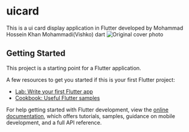 # uicard

This is a ui card display application in Flutter developed by Mohammad Hossein Khan Mohammadi(Vishko)
dart 
![Original cover photo](https://github.com/mrvishko/UICardExample/assets/93584165/02f2d649-6c9e-4043-9a19-c9de2d57c5ee)

## Getting Started

This project is a starting point for a Flutter application.

A few resources to get you started if this is your first Flutter project:

- [Lab: Write your first Flutter app](https://docs.flutter.dev/get-started/codelab)
- [Cookbook: Useful Flutter samples](https://docs.flutter.dev/cookbook)

For help getting started with Flutter development, view the
[online documentation](https://docs.flutter.dev/), which offers tutorials,
samples, guidance on mobile development, and a full API reference.

